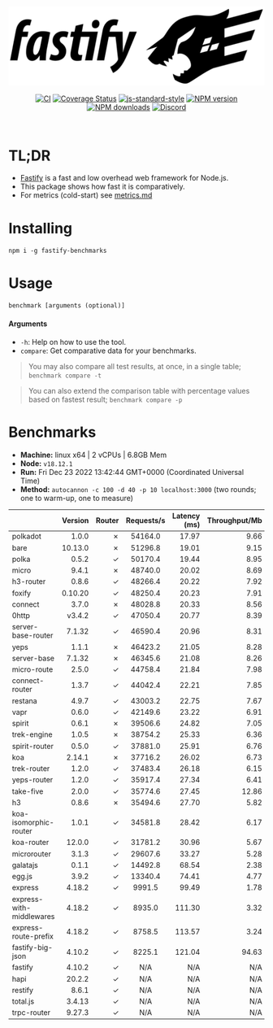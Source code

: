 <div align="center">
  <img src="https://github.com/fastify/graphics/raw/HEAD/fastify-landscape-outlined.svg" width="650" height="auto"/>
</div>

<div align="center">

[![CI](https://github.com/fastify/fastify/workflows/ci/badge.svg)](https://github.com/fastify/fastify/actions/workflows/ci.yml)
[![Coverage Status](https://coveralls.io/repos/github/fastify/fastify/badge.svg?branch=master)](https://coveralls.io/github/fastify/fastify?branch=master)
[![js-standard-style](https://img.shields.io/badge/code%20style-standard-brightgreen.svg?style=flat)](http://standardjs.com/)
[![NPM version](https://img.shields.io/npm/v/fastify.svg?style=flat)](https://www.npmjs.com/package/fastify)
[![NPM downloads](https://img.shields.io/npm/dm/fastify.svg?style=flat)](https://www.npmjs.com/package/fastify) [![Discord](https://img.shields.io/discord/725613461949906985)](https://discord.gg/fastify)

</div>
<br />

# TL;DR

* [Fastify](https://github.com/fastify/fastify) is a fast and low overhead web framework for Node.js.
* This package shows how fast it is comparatively.
* For metrics (cold-start) see [metrics.md](./METRICS.md)

# Installing

```
npm i -g fastify-benchmarks
```

# Usage

```
benchmark [arguments (optional)]
```

#### Arguments

* `-h`: Help on how to use the tool.
* `compare`: Get comparative data for your benchmarks.

> You may also compare all test results, at once, in a single table; `benchmark compare -t`

> You can also extend the comparison table with percentage values based on fastest result; `benchmark compare -p`
# Benchmarks

* __Machine:__ linux x64 | 2 vCPUs | 6.8GB Mem
* __Node:__ `v18.12.1`
* __Run:__ Fri Dec 23 2022 13:42:44 GMT+0000 (Coordinated Universal Time)
* __Method:__ `autocannon -c 100 -d 40 -p 10 localhost:3000` (two rounds; one to warm-up, one to measure)

|                          | Version | Router | Requests/s | Latency (ms) | Throughput/Mb |
| :--                      | --:     | --:    | :-:        | --:          | --:           |
| polkadot                 | 1.0.0   | ✗      | 54164.0    | 17.97        | 9.66          |
| bare                     | 10.13.0 | ✗      | 51296.8    | 19.01        | 9.15          |
| polka                    | 0.5.2   | ✓      | 50170.4    | 19.44        | 8.95          |
| micro                    | 9.4.1   | ✗      | 48740.0    | 20.02        | 8.69          |
| h3-router                | 0.8.6   | ✓      | 48266.4    | 20.22        | 7.92          |
| foxify                   | 0.10.20 | ✓      | 48250.4    | 20.23        | 7.91          |
| connect                  | 3.7.0   | ✗      | 48028.8    | 20.33        | 8.56          |
| 0http                    | v3.4.2  | ✓      | 47050.4    | 20.77        | 8.39          |
| server-base-router       | 7.1.32  | ✓      | 46590.4    | 20.96        | 8.31          |
| yeps                     | 1.1.1   | ✗      | 46423.2    | 21.05        | 8.28          |
| server-base              | 7.1.32  | ✗      | 46345.6    | 21.08        | 8.26          |
| micro-route              | 2.5.0   | ✓      | 44758.4    | 21.84        | 7.98          |
| connect-router           | 1.3.7   | ✓      | 44042.4    | 22.21        | 7.85          |
| restana                  | 4.9.7   | ✓      | 43003.2    | 22.75        | 7.67          |
| vapr                     | 0.6.0   | ✓      | 42149.6    | 23.22        | 6.91          |
| spirit                   | 0.6.1   | ✗      | 39506.6    | 24.82        | 7.05          |
| trek-engine              | 1.0.5   | ✗      | 38754.2    | 25.33        | 6.36          |
| spirit-router            | 0.5.0   | ✓      | 37881.0    | 25.91        | 6.76          |
| koa                      | 2.14.1  | ✗      | 37716.2    | 26.02        | 6.73          |
| trek-router              | 1.2.0   | ✓      | 37483.4    | 26.18        | 6.15          |
| yeps-router              | 1.2.0   | ✓      | 35917.4    | 27.34        | 6.41          |
| take-five                | 2.0.0   | ✓      | 35774.6    | 27.45        | 12.86         |
| h3                       | 0.8.6   | ✗      | 35494.6    | 27.70        | 5.82          |
| koa-isomorphic-router    | 1.0.1   | ✓      | 34581.8    | 28.42        | 6.17          |
| koa-router               | 12.0.0  | ✓      | 31781.2    | 30.96        | 5.67          |
| microrouter              | 3.1.3   | ✓      | 29607.6    | 33.27        | 5.28          |
| galatajs                 | 0.1.1   | ✓      | 14492.8    | 68.54        | 2.38          |
| egg.js                   | 3.9.2   | ✓      | 13340.4    | 74.41        | 4.77          |
| express                  | 4.18.2  | ✓      | 9991.5     | 99.49        | 1.78          |
| express-with-middlewares | 4.18.2  | ✓      | 8935.0     | 111.30       | 3.32          |
| express-route-prefix     | 4.18.2  | ✓      | 8758.5     | 113.57       | 3.24          |
| fastify-big-json         | 4.10.2  | ✓      | 8225.1     | 121.04       | 94.63         |
| fastify                  | 4.10.2  | ✓      | N/A        | N/A          | N/A           |
| hapi                     | 20.2.2  | ✓      | N/A        | N/A          | N/A           |
| restify                  | 8.6.1   | ✓      | N/A        | N/A          | N/A           |
| total.js                 | 3.4.13  | ✓      | N/A        | N/A          | N/A           |
| trpc-router              | 9.27.3  | ✓      | N/A        | N/A          | N/A           |
